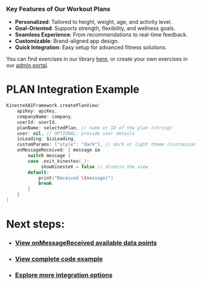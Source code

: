 ### Key Features of Our Workout Plans

- **Personalized**: Tailored to height, weight, age, and activity level.
- **Goal-Oriented**: Supports strength, flexibility, and wellness goals.
- **Seamless Experience**: From recommendations to real-time feedback.
- **Customizable**: Brand-aligned app design.
- **Quick Integration**: Easy setup for advanced fitness solutions.

You can find exercises in our library [here](https://workout-view.kinestex.com/?tab=exercises), or create your own exercises in our [admin portal](https://admin.kinestex.com).


# **PLAN Integration Example**

```swift
KinesteXAIFramework.createPlanView(
    apiKey: apiKey,
    companyName: company,
    userId: userId,
    planName: selectedPlan, // name or ID of the plan (string)
    user: nil, // OPTIONAL: provide user details
    isLoading: $isLoading,
    customParams: ["style": "dark"], // dark or light theme (customizable in admin portal)
    onMessageReceived: { message in
        switch message {
        case .exit_kinestex(_):
             showKinesteX = false // dismiss the view
        default:
            print("Received \(message)")
            break
        }
    }
)

``` 

# Next steps:
- ### [View onMessageReceived available data points](../../data.md)
- ### [View complete code example](../../examples/plans.md)
- ### [Explore more integration options](../overview.md)
